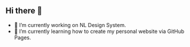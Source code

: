 ## Hi there 👋

- 🔭 I’m currently working on NL Design System.
- 🌱 I’m currently learning how to create my personal website via GitHub Pages.
